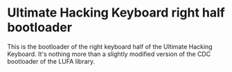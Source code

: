 Ultimate Hacking Keyboard right half bootloader
===============================================

This is the bootloader of the right keyboard half of the Ultimate Hacking Keyboard.  It's nothing more than a slightly modified version of the CDC bootloader of the LUFA library.
